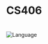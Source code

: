 # CS406

#
<!-- Badge -->
![Language](https://img.shields.io/badge/python%203.8-%23FFF.svg?style=for-the-badge&logo=python)

